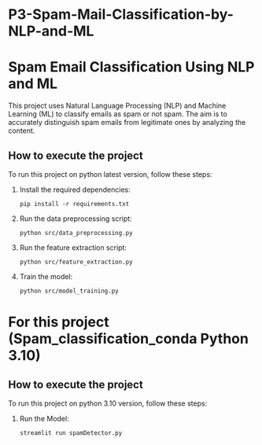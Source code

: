 # P3-Spam-Mail-Classification-by-NLP-and-ML

<h1>Spam Email Classification Using NLP and ML</h1>

<p>This project uses Natural Language Processing (NLP) and Machine Learning (ML) to classify emails as spam or not spam. The aim is to accurately distinguish spam emails from legitimate ones by analyzing the content.</p>

<h2>How to execute the project</h2>
<p>To run this project on python latest version, follow these steps:</p>
<ol>
    <li>Install the required dependencies:
        <pre><code>pip install -r requirements.txt</code></pre>
    </li>
    <li>Run the data preprocessing script:
        <pre><code>python src/data_preprocessing.py</code></pre>
    </li>
    <li>Run the feature extraction script:
        <pre><code>python src/feature_extraction.py</code></pre>
    </li>
    <li>Train the model:
        <pre><code>python src/model_training.py</code></pre>
    </li>
</ol>

# For this project (Spam_classification_conda Python 3.10)
<h2>How to execute the project</h2>
<p>To run this project on python 3.10 version, follow these steps:</p>
<ol>
    <li> Run the Model:
        <pre><code>streamlit run spamDetector.py</code></pre>
    </li>
</ol>
